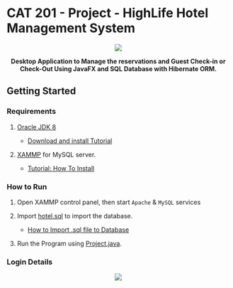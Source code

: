# CAT 201 - Project - HighLife Hotel Management System

<div align="center">
<img src="https://ibb.co/THjWG4X" >
<strong><p>Desktop Application to Manage the reservations and Guest Check-in or Check-Out Using JavaFX and SQL Database with Hibernate ORM. </p></strong>
</div>

## Getting Started

### Requirements
1. [Oracle JDK 8](https://www.oracle.com/java/technologies/javase/javase8u211-later-archive-downloads.html)

    - [Download and install Tutorial](https://youtu.be/XsdvQD_SDvw)

2. [XAMMP](https://www.apachefriends.org/index.html) for MySQL server.
  
    - [Tutorial: How To Install](https://youtu.be/N43oVPkrTg8)
    
### How to Run

1. Open XAMMP control panel, then start `Apache` & `MySQL` services

2. Import [hotel.sql](/hotel.sql) to import the database.

    - [How to Import .sql file to Database](https://youtu.be/GHSis3KwnkM)

3. Run the Program using [Project.java](/src/project/Project.java).

### Login Details
<div align="center">
<img src="https://ibb.co/kS7dpyJ" >
</div>
